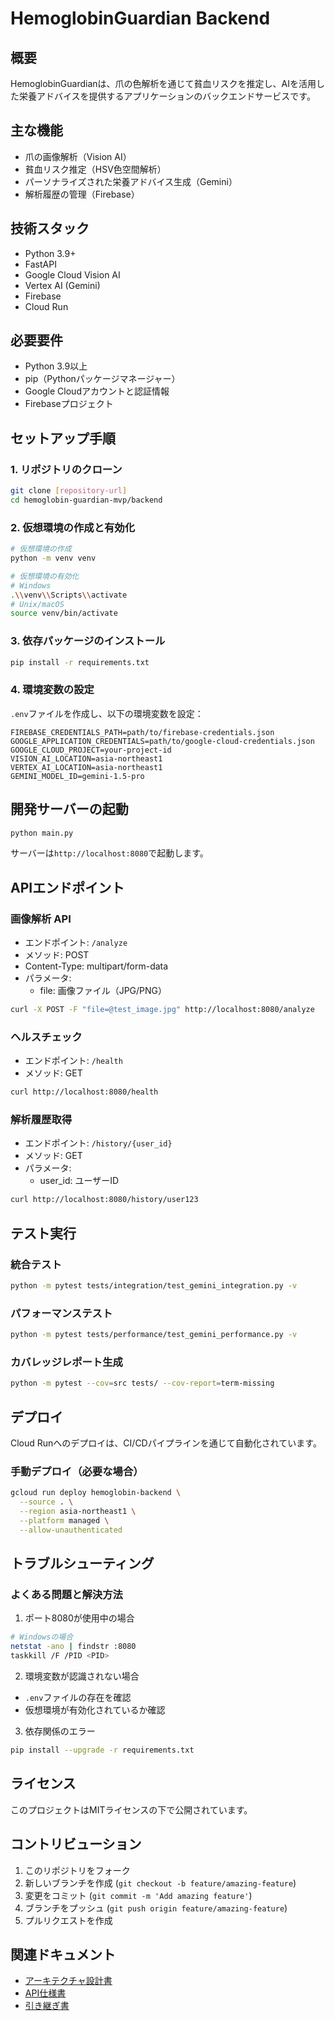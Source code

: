 # HemoglobinGuardian Backend

## 概要
HemoglobinGuardianは、爪の色解析を通じて貧血リスクを推定し、AIを活用した栄養アドバイスを提供するアプリケーションのバックエンドサービスです。

## 主な機能
- 爪の画像解析（Vision AI）
- 貧血リスク推定（HSV色空間解析）
- パーソナライズされた栄養アドバイス生成（Gemini）
- 解析履歴の管理（Firebase）

## 技術スタック
- Python 3.9+
- FastAPI
- Google Cloud Vision AI
- Vertex AI (Gemini)
- Firebase
- Cloud Run

## 必要要件
- Python 3.9以上
- pip（Pythonパッケージマネージャー）
- Google Cloudアカウントと認証情報
- Firebaseプロジェクト

## セットアップ手順

### 1. リポジトリのクローン
```bash
git clone [repository-url]
cd hemoglobin-guardian-mvp/backend
```

### 2. 仮想環境の作成と有効化
```bash
# 仮想環境の作成
python -m venv venv

# 仮想環境の有効化
# Windows
.\\venv\\Scripts\\activate
# Unix/macOS
source venv/bin/activate
```

### 3. 依存パッケージのインストール
```bash
pip install -r requirements.txt
```

### 4. 環境変数の設定
`.env`ファイルを作成し、以下の環境変数を設定：
```
FIREBASE_CREDENTIALS_PATH=path/to/firebase-credentials.json
GOOGLE_APPLICATION_CREDENTIALS=path/to/google-cloud-credentials.json
GOOGLE_CLOUD_PROJECT=your-project-id
VISION_AI_LOCATION=asia-northeast1
VERTEX_AI_LOCATION=asia-northeast1
GEMINI_MODEL_ID=gemini-1.5-pro
```

## 開発サーバーの起動
```bash
python main.py
```
サーバーは`http://localhost:8080`で起動します。

## APIエンドポイント

### 画像解析 API
- エンドポイント: `/analyze`
- メソッド: POST
- Content-Type: multipart/form-data
- パラメータ:
  - file: 画像ファイル（JPG/PNG）

```bash
curl -X POST -F "file=@test_image.jpg" http://localhost:8080/analyze
```

### ヘルスチェック
- エンドポイント: `/health`
- メソッド: GET

```bash
curl http://localhost:8080/health
```

### 解析履歴取得
- エンドポイント: `/history/{user_id}`
- メソッド: GET
- パラメータ:
  - user_id: ユーザーID

```bash
curl http://localhost:8080/history/user123
```

## テスト実行

### 統合テスト
```bash
python -m pytest tests/integration/test_gemini_integration.py -v
```

### パフォーマンステスト
```bash
python -m pytest tests/performance/test_gemini_performance.py -v
```

### カバレッジレポート生成
```bash
python -m pytest --cov=src tests/ --cov-report=term-missing
```

## デプロイ
Cloud Runへのデプロイは、CI/CDパイプラインを通じて自動化されています。

### 手動デプロイ（必要な場合）
```bash
gcloud run deploy hemoglobin-backend \
  --source . \
  --region asia-northeast1 \
  --platform managed \
  --allow-unauthenticated
```

## トラブルシューティング

### よくある問題と解決方法
1. ポート8080が使用中の場合
```bash
# Windowsの場合
netstat -ano | findstr :8080
taskkill /F /PID <PID>
```

2. 環境変数が認識されない場合
- `.env`ファイルの存在を確認
- 仮想環境が有効化されているか確認

3. 依存関係のエラー
```bash
pip install --upgrade -r requirements.txt
```

## ライセンス
このプロジェクトはMITライセンスの下で公開されています。

## コントリビューション
1. このリポジトリをフォーク
2. 新しいブランチを作成 (`git checkout -b feature/amazing-feature`)
3. 変更をコミット (`git commit -m 'Add amazing feature'`)
4. ブランチをプッシュ (`git push origin feature/amazing-feature`)
5. プルリクエストを作成

## 関連ドキュメント
- [アーキテクチャ設計書](./docs/ARCHITECTURE.md)
- [API仕様書](./docs/API.md)
- [引き継ぎ書](./docs/HANDOVER.md) 